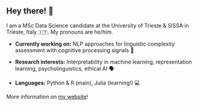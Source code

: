 ## Hey there! 👋

I am a MSc Data Science candidate at the University of Trieste & SISSA in Trieste, Italy 🇮🇹. My pronouns are he/him.

- **Currently working on:** NLP approaches for linguistic complexity assessment with cognitive processing signals 🧠

- **Research interests:** Interpretability in machine learning, representation learning, psycholinguistics, ethical AI 🗣️

- **Languages:** Python & R (main), Julia (learning!) 💻 

More information on [my website](https://gsarti.com/)!
